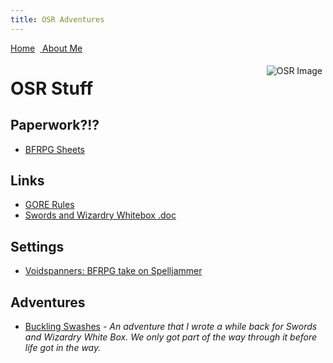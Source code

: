 ```yaml
---
title: OSR Adventures
---
```

<link rel="stylesheet" href="https://use.fontawesome.com/releases/v5.8.2/css/all.css" integrity="sha384-oS3vJWv+0UjzBfQzYUhtDYW+Pj2yciDJxpsK1OYPAYjqT085Qq/1cq5FLXAZQ7Ay" crossorigin="anonymous">
<style> .sideimg {float:right; margin: 5px;}</style>
<a href="/jasongames"><i class="fas fa-home"></i> Home</a> &nbsp;<a href="/"><i class="fas fa-user-circle"></i> About Me</a>

<span class="sideimg">![OSR Image](https://www.basicfantasy.org/images/bf1-cover-small.png)</span>


# OSR Stuff
## Paperwork?!?
- [BFRPG Sheets](https://www.basicfantasy.org/downloads.html#download-standardsheet)

## Links
- [GORE Rules](https://www.drivethrurpg.com/product_info.php?src=2077&products_id=28521&)
- [Swords and Wizardry Whitebox .doc](https://www.dropbox.com/s/cs61vq5q476q7in/SWWBdoc.doc?dl=0)

## Settings
- [Voidspanners: BFRPG take on Spelljammer](https://www.basicfantasy.org/showcase.cgi?sid=110)

## Adventures
- [Buckling Swashes](https://docs.google.com/document/d/1X3gxf10pw75Uzv7lCd7F9d9KSZH3snPWybJ6pz-5qGc/edit?usp=sharing) - *An adventure that I wrote a while back for Swords and Wizardry White Box. We only got part of the way through it before life got in the way.*
